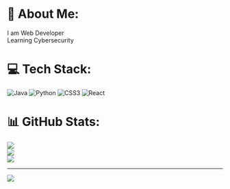 # 💫 About Me:
I am Web Developer<br>Learning Cybersecurity


# 💻 Tech Stack:
![Java](https://img.shields.io/badge/java-%23ED8B00.svg?style=for-the-badge&logo=openjdk&logoColor=white) ![Python](https://img.shields.io/badge/python-3670A0?style=for-the-badge&logo=python&logoColor=ffdd54) ![CSS3](https://img.shields.io/badge/css3-%231572B6.svg?style=for-the-badge&logo=css3&logoColor=white) ![React](https://img.shields.io/badge/react-%2320232a.svg?style=for-the-badge&logo=react&logoColor=%2361DAFB)
# 📊 GitHub Stats:
![](https://github-readme-stats.vercel.app/api?username=HATAKEkakshi&theme=dark&hide_border=false&include_all_commits=true&count_private=true)<br/>
![](https://github-readme-streak-stats.herokuapp.com/?user=HATAKEkakshi&theme=dark&hide_border=false)<br/>
![](https://github-readme-stats.vercel.app/api/top-langs/?username=HATAKEkakshi&theme=dark&hide_border=false&include_all_commits=true&count_private=true&layout=compact)

---
[![](https://visitcount.itsvg.in/api?id=HATAKEkakshi&icon=0&color=0)](https://visitcount.itsvg.in)

<!-- Proudly created with GPRM ( https://gprm.itsvg.in ) -->
